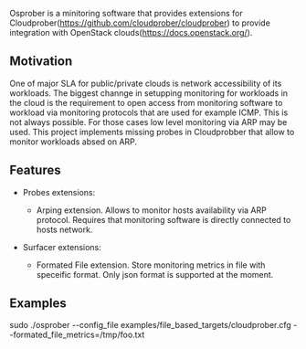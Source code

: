 Osprober is a minitoring software that provides extensions for Cloudprober(https://github.com/cloudprober/cloudprober)
to provide integration with OpenStack clouds(https://docs.openstack.org/).

## Motivation

One of major SLA for public/private clouds is network accessibility of its workloads.
The biggest channge in setupping monitoring for workloads in the cloud is the requirement
to open access from monitoring software to workload via monitoring protocols that are used
for example ICMP. This is not always possible. For those cases low level monitoring via
ARP may be used. This project implements missing probes in Cloudprobber that allow to
monitor workloads absed on ARP.

## Features

- Probes extensions:

  - Arping extension. Allows to monitor hosts availability via ARP protocol. Requires that
    monitoring software is directly connected to hosts network. 

- Surfacer extensions:

  - Formated File extension. Store monitoring metrics in file with speceific format. Only
    json format is supported at the moment.

## Examples

sudo ./osprober --config_file examples/file_based_targets/cloudprober.cfg   --formated_file_metrics=/tmp/foo.txt
